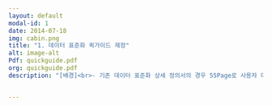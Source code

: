 ```yaml
---
layout: default
modal-id: 1
date: 2014-07-18
img: cabin.png
title: "1. 데이터 표준화 퀵가이드 제정"
alt: image-alt
Pdf: quickguide.pdf
org: quickguide.pdf
description: "[배경]<br>- 기존 데이터 표준화 상세 정의서의 경우 55Page로 사용자 대부분 읽지 않음<br>- 그리고 사례 관련 설명의 부재로 이해하기까지 많은 시간을 투자해야만 했음<br>- 따라서 정의서에 있는 내용임에도 일단 유선으로 문의하는 경우가 많음<br><br><br>[해결]<br>- 기존 상세 정의서를 분석하여 현행 기준에 맞지 않는 부분 개정 진행<br>- 개정된 상세 정의서 중 주요 내용 발췌 및 개발자 설문 진행(평소 어느 부분이 가장 이해가 안됐는지 등)<br>- 설문 결과 반영 및 사례 중심 설명 추가하여 10Page 이내 QuickGuide 제정(표준 단어/속성/코드 등록 시 주요 반려사유, 표준 검토 기준 등)"


---
```

